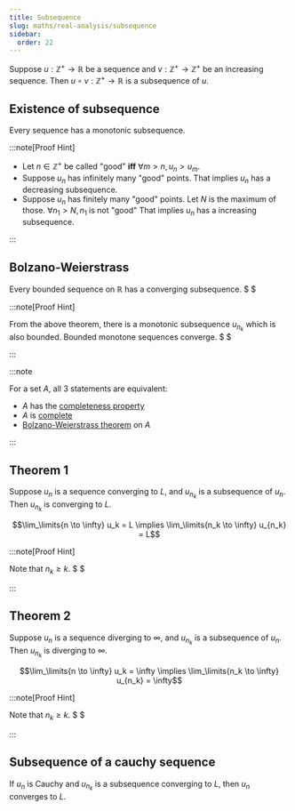 ```yaml
---
title: Subsequence
slug: maths/real-analysis/subsequence
sidebar:
  order: 22
---
```


Suppose $u:\mathbb{Z}^+\rightarrow \mathbb{R}$ be a sequence and
$v:\mathbb{Z}^+\rightarrow\mathbb{Z}^+$ be an increasing sequence. Then
$u\circ v: \mathbb{Z}^+\rightarrow \mathbb{R}$ is a subsequence of $u$.

## Existence of subsequence

Every sequence has a monotonic subsequence.

:::note[Proof Hint]

- Let $n\in\mathbb{Z}^+$ be called "good" **iff** $\forall m>n,\,u_n > u_m$.
- Suppose $u_n$ has infinitely many "good" points. That implies $u_n$ has a
  decreasing subsequence.
- Suppose $u_n$ has finitely many "good" points. Let $N$ is the maximum of
  those. $\forall n_1 > N,\,n_1\;\text{is not "good"}$ That implies $u_n$ has a
  increasing subsequence.

:::

## Bolzano-Weierstrass

Every bounded sequence on $\mathbb{R}$ has a converging subsequence. $ $

:::note[Proof Hint]

From the above theorem, there is a monotonic subsequence $u_{n_k}$ which is also
bounded. Bounded monotone sequences converge. $ $

:::

:::note

For a set $A$, all $3$ statements are equivalent:

- $A$ has the [completeness property](/maths/real-analysis/completeness-axiom/)
- $A$ is [complete](/maths/real-analysis/cauchy-sequence/#complete)
- [Bolzano-Weierstrass theorem](/maths/real-analysis/subsequence/#bolzano-weierstrass)
  on $A$

:::

## Theorem 1

Suppose $u_n$ is a sequence converging to $L$, and $u_{n_k}$ is a subsequence of
$u_n$. Then $u_{n_k}$ is converging to $L$.

```math
\lim_\limits{n \to \infty} u_k = L
\implies
\lim_\limits{n_k \to \infty} u_{n_k} = L
```

:::note[Proof Hint]

Note that $n_k \ge k$. $ $

:::

## Theorem 2

Suppose $u_n$ is a sequence diverging to $\infty$, and $u_{n_k}$ is a
subsequence of $u_n$. Then $u_{n_k}$ is diverging to $\infty$.

```math
\lim_\limits{n \to \infty} u_k = \infty
\implies
\lim_\limits{n_k \to \infty} u_{n_k} = \infty
```

:::note[Proof Hint]

Note that $n_k \ge k$. $ $

:::

## Subsequence of a cauchy sequence

If $u_n$ is Cauchy and $u_{n_k}$ is a subsequence converging to $L$, then $u_n$
converges to $L$.
